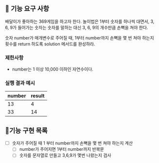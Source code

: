 ## 🚀 기능 요구 사항

배달이가 좋아하는 369게임을 하고자 한다. 놀이법은 1부터 숫자를 하나씩 대면서, 3, 6, 9가 들어가는 숫자는 숫자를 말하는 대신 3, 6, 9의 개수만큼 손뼉을 쳐야 한다.

숫자 number가 매개변수로 주어질 때, 1부터 number까지 손뼉을 몇 번 쳐야 하는지 횟수를 return 하도록 solution 메서드를 완성하라.

### 제한사항

- number는 1 이상 10,000 이하인 자연수이다.

### 실행 결과 예시

| number | result |
| --- | --- |
| 13 | 4 |
| 33 | 14 |

## 🔧기능 구현 목록
- [ ] 숫자가 주어질 때 1 부터 number까지 손뼉을 몇 번 쳐야 하는지 계산
  - [ ] number가 주어지면 1부터 number까지 반복문
  - [ ] 숫자를 문자열로 만들고 3,6,9가 몇번 나왔는지 검사